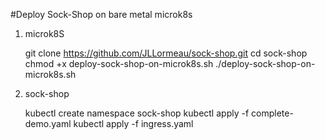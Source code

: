 #Deploy Sock-Shop on bare metal microk8s



1) microk8S 

    git clone https://github.com/JLLormeau/sock-shop.git
    cd sock-shop
    chmod +x deploy-sock-shop-on-microk8s.sh
    ./deploy-sock-shop-on-microk8s.sh

2) sock-shop

   kubectl create namespace sock-shop
   kubectl apply -f complete-demo.yaml
   kubectl apply -f ingress.yaml

